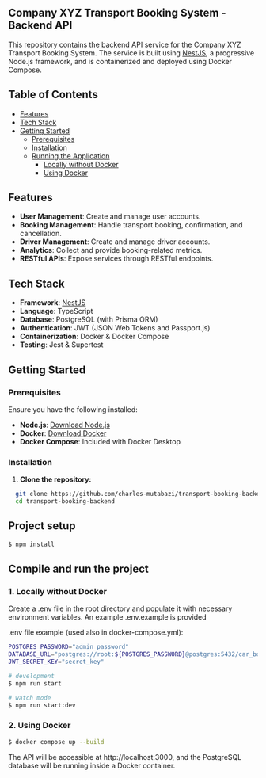 ## Company XYZ Transport Booking System - Backend API

This repository contains the backend API service for the Company XYZ Transport Booking System. The service is built using [NestJS](https://nestjs.com/), a progressive Node.js framework, and is containerized and deployed using Docker Compose.

## Table of Contents

- [Features](#features)
- [Tech Stack](#tech-stack)
- [Getting Started](#getting-started)
  - [Prerequisites](#prerequisites)
  - [Installation](#installation)
  - [Running the Application](#running-the-application)
    - [Locally without Docker](#1-locally-without-docker)
    - [Using Docker](#2-using-docker)

## Features

- **User Management**: Create and manage user accounts.
- **Booking Management**: Handle transport booking, confirmation, and cancellation.
- **Driver Management**: Create and manage driver accounts.
- **Analytics**: Collect and provide booking-related metrics.
- **RESTful APIs**: Expose services through RESTful endpoints.

## Tech Stack

- **Framework**: [NestJS](https://nestjs.com/)
- **Language**: TypeScript
- **Database**: PostgreSQL (with Prisma ORM)
- **Authentication**: JWT (JSON Web Tokens and Passport.js)
- **Containerization**: Docker & Docker Compose
- **Testing**: Jest & Supertest

## Getting Started

### Prerequisites

Ensure you have the following installed:

- **Node.js**: [Download Node.js](https://nodejs.org/)
- **Docker**: [Download Docker](https://www.docker.com/get-started)
- **Docker Compose**: Included with Docker Desktop

### Installation

1. **Clone the repository:**

```bash
  git clone https://github.com/charles-mutabazi/transport-booking-backend.git
  cd transport-booking-backend
```
## Project setup

```bash
$ npm install
```

## Compile and run the project

### 1. Locally without Docker

Create a .env file in the root directory and populate it with necessary environment variables. An example .env.example is provided

.env file example (used also in docker-compose.yml):
```bash
POSTGRES_PASSWORD="admin_password"
DATABASE_URL="postgres://root:${POSTGRES_PASSWORD}@postgres:5432/car_booking_db"
JWT_SECRET_KEY="secret_key"
```

```bash
# development
$ npm run start

# watch mode
$ npm run start:dev
```

### 2. Using Docker

```bash
$ docker compose up --build
```
The API will be accessible at http://localhost:3000, and the PostgreSQL database will be running inside a Docker container.
